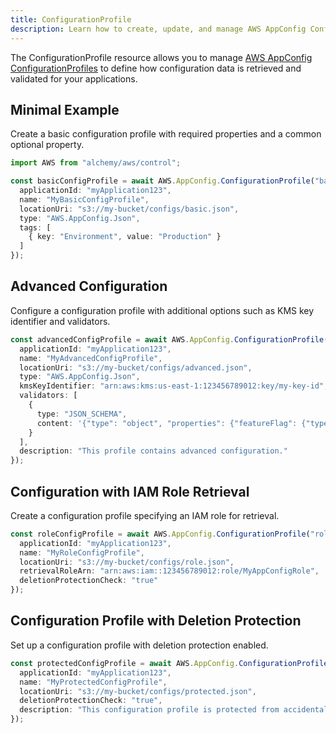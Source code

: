 ```yaml
---
title: ConfigurationProfile
description: Learn how to create, update, and manage AWS AppConfig ConfigurationProfiles using Alchemy Cloud Control.
---
```


The ConfigurationProfile resource allows you to manage [AWS AppConfig ConfigurationProfiles](https://docs.aws.amazon.com/appconfig/latest/userguide/) to define how configuration data is retrieved and validated for your applications.

## Minimal Example

Create a basic configuration profile with required properties and a common optional property.

```ts
import AWS from "alchemy/aws/control";

const basicConfigProfile = await AWS.AppConfig.ConfigurationProfile("basicConfigProfile", {
  applicationId: "myApplication123",
  name: "MyBasicConfigProfile",
  locationUri: "s3://my-bucket/configs/basic.json",
  type: "AWS.AppConfig.Json",
  tags: [
    { key: "Environment", value: "Production" }
  ]
});
```

## Advanced Configuration

Configure a configuration profile with additional options such as KMS key identifier and validators.

```ts
const advancedConfigProfile = await AWS.AppConfig.ConfigurationProfile("advancedConfigProfile", {
  applicationId: "myApplication123",
  name: "MyAdvancedConfigProfile",
  locationUri: "s3://my-bucket/configs/advanced.json",
  type: "AWS.AppConfig.Json",
  kmsKeyIdentifier: "arn:aws:kms:us-east-1:123456789012:key/my-key-id",
  validators: [
    {
      type: "JSON_SCHEMA",
      content: '{"type": "object", "properties": {"featureFlag": {"type": "boolean"}}}'
    }
  ],
  description: "This profile contains advanced configuration."
});
```

## Configuration with IAM Role Retrieval

Create a configuration profile specifying an IAM role for retrieval.

```ts
const roleConfigProfile = await AWS.AppConfig.ConfigurationProfile("roleConfigProfile", {
  applicationId: "myApplication123",
  name: "MyRoleConfigProfile",
  locationUri: "s3://my-bucket/configs/role.json",
  retrievalRoleArn: "arn:aws:iam::123456789012:role/MyAppConfigRole",
  deletionProtectionCheck: "true"
});
```

## Configuration Profile with Deletion Protection

Set up a configuration profile with deletion protection enabled.

```ts
const protectedConfigProfile = await AWS.AppConfig.ConfigurationProfile("protectedConfigProfile", {
  applicationId: "myApplication123",
  name: "MyProtectedConfigProfile",
  locationUri: "s3://my-bucket/configs/protected.json",
  deletionProtectionCheck: "true",
  description: "This configuration profile is protected from accidental deletion."
});
```